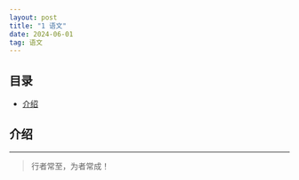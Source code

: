 ```yaml
---
layout: post
title: "1 语文"
date: 2024-06-01
tag: 语文
---
```





## 目录
- [介绍](#content1)   


<!-- ************************************************ -->
## <a id="content1">介绍</a>


----------
>  行者常至，为者常成！


